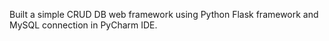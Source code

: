 Built a simple CRUD DB web framework using Python Flask framework and MySQL connection in PyCharm IDE.

